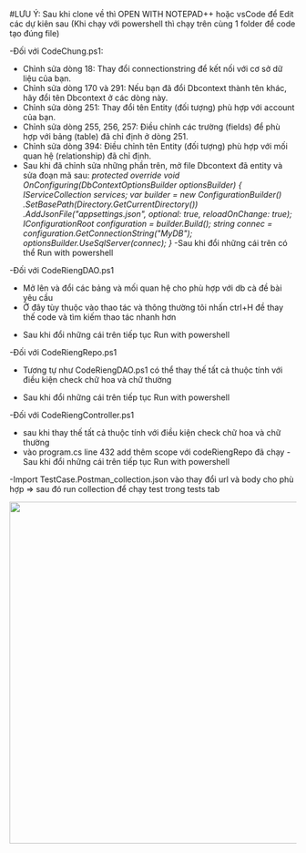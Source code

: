 #LƯU Ý: Sau khi clone về thì OPEN WITH NOTEPAD++ hoặc vsCode để Edit các dự kiên sau (Khi chạy với powershell thì chạy trên cùng 1 folder để code tạo đúng file)

-Đối với CodeChung.ps1:
+ Chỉnh sửa dòng 18: Thay đổi connectionstring để kết nối với cơ sở dữ liệu của bạn.
+ Chỉnh sửa dòng 170 và 291: Nếu bạn đã đổi Dbcontext thành tên khác, hãy đổi tên Dbcontext ở các dòng này.
+ Chỉnh sửa dòng 251: Thay đổi tên Entity (đối tượng) phù hợp với account của bạn.
+ Chỉnh sửa dòng 255, 256, 257: Điều chỉnh các trường (fields) để phù hợp với bảng (table) đã chỉ định ở dòng 251.
+ Chỉnh sửa dòng 394: Điều chỉnh tên Entity (đối tượng) phù hợp với mối quan hệ (relationship) đã chỉ định.
+ Sau khi đã chỉnh sửa những phần trên, mở file Dbcontext đã entity và sửa đoạn mã sau:
	*protected override void OnConfiguring(DbContextOptionsBuilder optionsBuilder)
        {
            IServiceCollection services;
            var builder = new ConfigurationBuilder()
                .SetBasePath(Directory.GetCurrentDirectory())
                .AddJsonFile("appsettings.json", optional: true, reloadOnChange: true);
            IConfigurationRoot configuration = builder.Build();
            string connec = configuration.GetConnectionString("MyDB");
            optionsBuilder.UseSqlServer(connec);
        }*
-Sau khi đổi những cái trên có thể Run with powershell



-Đối với CodeRiengDAO.ps1
+ Mở lên và đổi các bảng và mối quan hệ cho phù hợp với db cà đề bài yêu cầu
+ Ở đây tùy thuộc vào thao tác và thông thường tôi nhấn ctrl+H đề thay thế code và tìm kiếm thao tác nhanh hơn
- Sau khi đổi những cái trên tiếp tục Run with powershell



-Đối với CodeRiengRepo.ps1 
+ Tương tự như CodeRiengDAO.ps1 có thể thay thế tất cả thuộc tính với điều kiện check chữ hoa và chữ thường
- Sau khi đổi những cái trên tiếp tục Run with powershell
	

-Đối với CodeRiengController.ps1 
+ sau khi thay thế tất cả thuộc tính với điều kiện check chữ hoa và chữ thường
+ vào program.cs line 432 add thêm scope với codeRiengRepo đã chạy
-Sau khi đổi những cái trên tiếp tục Run with powershell

-Import TestCase.Postman_collection.json vào thay đổi url và body cho phù hợp => sau đó run collection để chạy test trong tests tab 

<img src="https://user-images.githubusercontent.com/90783531/255421132-a5791677-e5ab-4ac8-a064-7450e430c2d7.png" text-align="center" width="600"/>
